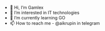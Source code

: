 - 👋 Hi, I’m Gamlex
- 👀 I’m interested in IT technologies
- 🌱 I’m currently learning GO
- 📫 How to reach me - @aikrupin in telegram

<!---
GamlexS2/GamlexS2 is a ✨ special ✨ repository because its `README.md` (this file) appears on your GitHub profile.
You can click the Preview link to take a look at your changes.
--->
